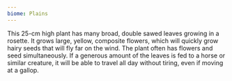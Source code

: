 ```yaml
---
biome: Plains
---
```

This 25-cm high plant has many broad, double sawed leaves growing in a rosette. It grows large, yellow, composite flowers, which will quickly grow hairy seeds that will fly far on the wind. The plant often has flowers and seed simultaneously. If a generous amount of the leaves is fed to a horse or similar creature, it will be able to travel all day without tiring, even if moving at a gallop. 

